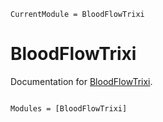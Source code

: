 ```@meta
CurrentModule = BloodFlowTrixi
```

# BloodFlowTrixi

Documentation for [BloodFlowTrixi](https://github.com/yolhan83/BloodFlowTrixi.jl).

```@index
```

```@autodocs
Modules = [BloodFlowTrixi]
```
